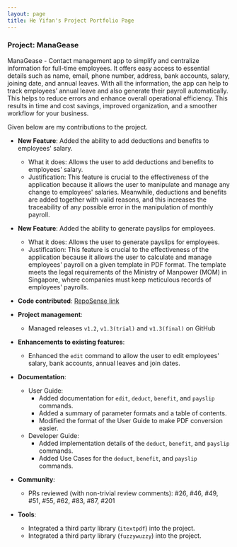 ```yaml
---
layout: page
title: He Yifan's Project Portfolio Page
---
```


### Project: ManaGease

ManaGease - Contact management app to simplify and centralize information for full-time employees.
It offers easy access to essential details such as name, email, phone number, address, bank accounts, salary, joining date, and annual leaves. With all the information, the app can help to track employees’ annual leave and also generate their payroll automatically. This helps to reduce errors and enhance overall operational efficiency. This results in time and cost savings, improved organization, and a smoother workflow for your business.

Given below are my contributions to the project.

* **New Feature**: Added the ability to add deductions and benefits to employees' salary.
  * What it does: Allows the user to add deductions and benefits to employees' salary.
  * Justification: This feature is crucial to the effectiveness of the application because it allows the user to manipulate and manage any change to employees' salaries. Meanwhile, deductions and benefits are added together with valid reasons, and this increases the traceability of any possible error in the manipulation of monthly payroll.

* **New Feature**: Added the ability to generate payslips for employees.
  * What it does: Allows the user to generate payslips for employees.
  * Justification: This feature is crucial to the effectiveness of the application because it allows the user to calculate and manage employees' payroll on a given template in PDF format. The template meets the legal requirements of the Ministry of Manpower (MOM) in Singapore, where companies must keep meticulous records of employees' payrolls.


* **Code contributed**: [RepoSense link](https://nus-cs2103-ay2324s1.github.io/tp-dashboard/?search=jibtaf&breakdown=false&sort=groupTitle%20dsc&sortWithin=title&since=2023-09-22&timeframe=commit&mergegroup=&groupSelect=groupByRepos)

* **Project management**:
  * Managed releases `v1.2`, `v1.3(trial)` and `v1.3(final)` on GitHub

* **Enhancements to existing features**:
  * Enhanced the `edit` command to allow the user to edit employees' salary, bank accounts, annual leaves and join dates.

* **Documentation**:
  * User Guide:
    * Added documentation for `edit`, `deduct`, `benefit`, and `payslip` commands.
    * Added a summary of parameter formats and a table of contents.
    * Modified the format of the User Guide to make PDF conversion easier.
  * Developer Guide:
    * Added implementation details of the `deduct`, `benefit`, and `payslip` commands.
    * Added Use Cases for the `deduct`, `benefit`, and `payslip` commands.

* **Community**:
  * PRs reviewed (with non-trivial review comments): #26, #46, #49, #51, #55, #62, #83, #87, #201

* **Tools**:
  * Integrated a third party library (`itextpdf`) into the project. 
  * Integrated a third party library (`fuzzywuzzy`) into the project.
